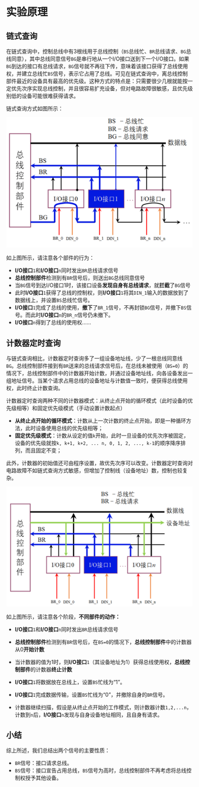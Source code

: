 # 实验原理

## 链式查询

在链式查询中，控制总线中有3根线用于总线控制（`BS`总线忙、`BR`总线请求、`BG`总线同意），其中总线同意信号`BG`是串行地从一个I/O接口送到下一个I/O接口。如果`BG`到达的接口有总线请求，`BG`信号就不再往下传，意味着该接口获得了总线使用权，并建立总线忙`BS`信号，表示它占用了总线。可见在链式查询中，离总线控制部件最近的设备具有最高的优先级。这种方式的特点是：只需要很少几根就能按一定优先次序实现总线控制，并且很容易扩充设备，但对电路故障很敏感，且优先级别低的设备可能很难获得请求。

链式查询方式如图所示：

![img000000020200](实验2：总线判优控制.assets\image-20200308235505491.png)

如上图所示，请注意各个部件的行为：

- **I/O接口**`1`和**I/O接口**`n`同时发出`BR`总线请求信号
- **总线控制部件**检测到有`BR`信号后，则送出`BG`总线同意信号
- 当`BG`信号到达I/O接口1时，该接口设备**发现自身有总线请求**，就**拦截**了`BG`信号
- 此时**I/O接口**`1`获得了总线的控制权，则**I/O接口**`1`将其`DIN_1`输入的数据放到了数据线上，并设置`BS`总线忙信号。
- **I/O接口**`1`完成了总线的使用，**撤下**了`BR_1`信号，不再封锁`BG`信号，并撤下`BS`信号。而此时**I/O接口**`n`的`BR_n`信号仍未撤下。
- **I/O接口**`n`得到了总线的使用权......

## 计数器定时查询

与链式查询相比，计数器定时查询多了一组设备地址线，少了一根总线同意线`BG`。总线控制部件接到有`BR`送来的总线请求信号后，在总线未被使用（`BS=0`）的情况下，总线控制部件中的计数器开始计数，并通过设备地址线，向各设备发出一组地址信号。当某个请求占用总线的设备地址与计数值一致时，便获得总线使用权，此时终止计数查询。

计数器定时查询两种不同的计数器模式：从终止点开始的循环模式（此时设备的优先级相等）和固定优先级模式（手动设置计数起点）

- **从终止点开始的循环模式**：计数从上一次计数的终止点开始，即是一种循环方法，此时设备使用总线的优先级相等；
- **固定优先级模式**：计数从设定的值`k`开始，此时一旦设备的优先次序被固定，设备的优先级就按`k, k+1, k+2, ... n, 0, 1, 2, ..., k-1`的顺序降序排列，而且固定不变； 

此外，计数器的初始值还可由程序设置，故优先次序可以改变。计数器定时查询对电路故障不如链式查询方式敏感，但增加了控制线（设备地址）数，控制也较复杂。

![img0000003020000](实验2：总线判优控制.assets\dscx.png)

如上图所示，请注意各个阶段，**不同部件的动作：**

- **I/O接口**`1`和**I/O接口**`n`同时发出`BR`总线请求信号

- **总线控制部件**检测到有`BR`信号后，在`BS=0`的情况下，**总线控制部件**中的计数器从0**开始计数**
- 当计数器的值为1时，则**I/O接口**`1`（其设备地址为1）获得总线使用权，**总线控制部件**的计数器**终止计数**
- **I/O接口**`1`将数据放在总线上，设置`BS`忙线为“1”。
- **I/O接口**`1`完成数据传输，设置`BS`忙线为“0”，并撤除自身的`BR`信号。
- 计数器继续扫描，假设是从终止点开始的工作模式，则计数器计数`1,2,...n`，计数到`n`后，**I/O接口**`n`发现与自身设备地址相同，且自身有请求。

## 小结

综上所述，我们总结出两个信号的主要性质：

- `BR`信号：接口请求总线。
- `BS`信号：接口宣告占用总线，`BS`信号为高时，总线控制部件不再考虑将总线控制权授予其他设备。
